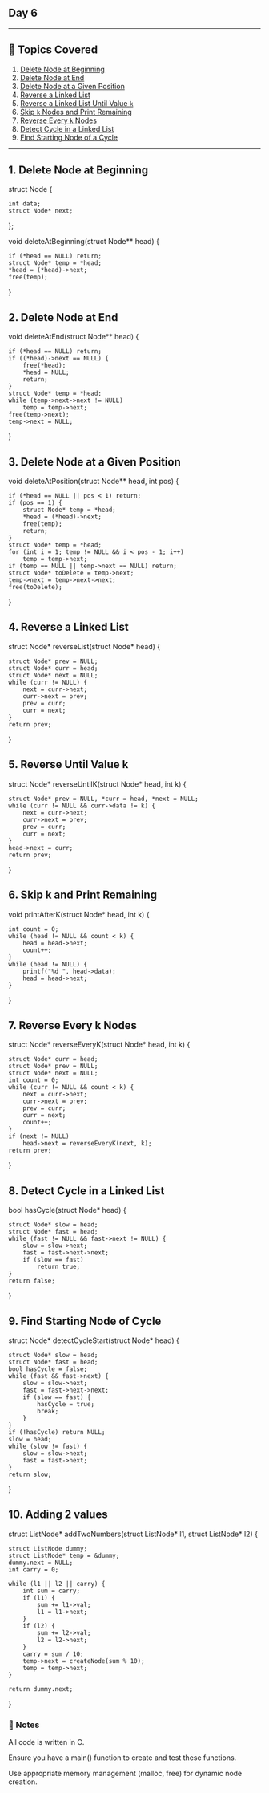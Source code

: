 ## Day 6
---

## 🧠 Topics Covered

1. [Delete Node at Beginning](#1-delete-node-at-beginning)
2. [Delete Node at End](#2-delete-node-at-end)
3. [Delete Node at a Given Position](#3-delete-node-at-a-given-position)
4. [Reverse a Linked List](#4-reverse-a-linked-list)
5. [Reverse a Linked List Until Value `k`](#5-reverse-until-value-k)
6. [Skip `k` Nodes and Print Remaining](#6-skip-k-and-print-remaining)
7. [Reverse Every `k` Nodes](#7-reverse-every-k-nodes)
8. [Detect Cycle in a Linked List](#8-detect-cycle-in-a-linked-list)
9. [Find Starting Node of a Cycle](#9-find-starting-node-of-cycle)

---

## 1. Delete Node at Beginning

struct Node {

    int data;
    struct Node* next;
};

void deleteAtBeginning(struct Node** head) {

    if (*head == NULL) return;
    struct Node* temp = *head;
    *head = (*head)->next;
    free(temp);
}


## 2. Delete Node at End

void deleteAtEnd(struct Node** head) {

    if (*head == NULL) return;
    if ((*head)->next == NULL) {
        free(*head);
        *head = NULL;
        return;
    }
    struct Node* temp = *head;
    while (temp->next->next != NULL)
        temp = temp->next;
    free(temp->next);
    temp->next = NULL;
}


## 3. Delete Node at a Given Position

void deleteAtPosition(struct Node** head, int pos) {

    if (*head == NULL || pos < 1) return;
    if (pos == 1) {
        struct Node* temp = *head;
        *head = (*head)->next;
        free(temp);
        return;
    }
    struct Node* temp = *head;
    for (int i = 1; temp != NULL && i < pos - 1; i++)
        temp = temp->next;
    if (temp == NULL || temp->next == NULL) return;
    struct Node* toDelete = temp->next;
    temp->next = temp->next->next;
    free(toDelete);
}

## 4. Reverse a Linked List

struct Node* reverseList(struct Node* head) {

    struct Node* prev = NULL;
    struct Node* curr = head;
    struct Node* next = NULL;
    while (curr != NULL) {
        next = curr->next;
        curr->next = prev;
        prev = curr;
        curr = next;
    }
    return prev;
}

## 5. Reverse Until Value k

struct Node* reverseUntilK(struct Node* head, int k) {

    struct Node* prev = NULL, *curr = head, *next = NULL;
    while (curr != NULL && curr->data != k) {
        next = curr->next;
        curr->next = prev;
        prev = curr;
        curr = next;
    }
    head->next = curr;
    return prev;
}


## 6. Skip k and Print Remaining

void printAfterK(struct Node* head, int k) {

    int count = 0;
    while (head != NULL && count < k) {
        head = head->next;
        count++;
    }
    while (head != NULL) {
        printf("%d ", head->data);
        head = head->next;
    }
}

## 7. Reverse Every k Nodes

struct Node* reverseEveryK(struct Node* head, int k) {

    struct Node* curr = head;
    struct Node* prev = NULL;
    struct Node* next = NULL;
    int count = 0;
    while (curr != NULL && count < k) {
        next = curr->next;
        curr->next = prev;
        prev = curr;
        curr = next;
        count++;
    }
    if (next != NULL)
        head->next = reverseEveryK(next, k);
    return prev;
}

## 8. Detect Cycle in a Linked List

bool hasCycle(struct Node* head) {

    struct Node* slow = head;
    struct Node* fast = head;
    while (fast != NULL && fast->next != NULL) {
        slow = slow->next;
        fast = fast->next->next;
        if (slow == fast)
            return true;
    }
    return false;
}

## 9. Find Starting Node of Cycle

struct Node* detectCycleStart(struct Node* head) {

    struct Node* slow = head;
    struct Node* fast = head;
    bool hasCycle = false;
    while (fast && fast->next) {
        slow = slow->next;
        fast = fast->next->next;
        if (slow == fast) {
            hasCycle = true;
            break;
        }
    }
    if (!hasCycle) return NULL;
    slow = head;
    while (slow != fast) {
        slow = slow->next;
        fast = fast->next;
    }
    return slow;
}

## 10. Adding 2 values

struct ListNode* addTwoNumbers(struct ListNode* l1, struct ListNode* l2) {

    struct ListNode dummy;
    struct ListNode* temp = &dummy;
    dummy.next = NULL;
    int carry = 0;

    while (l1 || l2 || carry) {
        int sum = carry;
        if (l1) {
            sum += l1->val;
            l1 = l1->next;
        }
        if (l2) {
            sum += l2->val;
            l2 = l2->next;
        }
        carry = sum / 10;
        temp->next = createNode(sum % 10);
        temp = temp->next;
    }

    return dummy.next;
}

### 📌 Notes
All code is written in C.

Ensure you have a main() function to create and test these functions.

Use appropriate memory management (malloc, free) for dynamic node creation.

